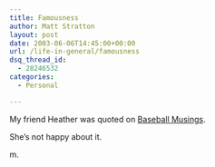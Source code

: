 ```yaml
---
title: Famousness
author: Matt Stratton
layout: post
date: 2003-06-06T14:45:00+00:00
url: /life-in-general/famousness
dsq_thread_id:
  - 28246532
categories:
  - Personal

---
```

My friend Heather was quoted on [Baseball Musings][1].

She&#8217;s not happy about it.

m.

 [1]: http://www.baseballmusings.com